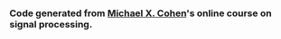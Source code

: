 ### Code generated from [Michael X. Cohen](https://mikexcohen.com/)'s online course on signal processing.
